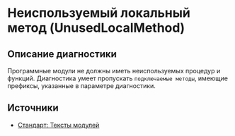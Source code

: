 # Неиспользуемый локальный метод (UnusedLocalMethod)

<!-- Блоки выше заполняются автоматически, не трогать -->
## Описание диагностики

Программные модули не должны иметь неиспользуемых процедур и функций. Диагностика умеет пропускать `подключаемые методы`, имеющие префиксы, указанные в параметре диагностики. 

## Источники

* [Стандарт: Тексты модулей](https://its.1c.ru/db/v8std#content:456:hdoc)
